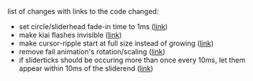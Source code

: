 list of changes with links to the code changed:
- set circle/sliderhead fade-in time to 1ms ([link](https://github.com/secretbnuuy/osucatchesyouinmyarms/commit/e938213f942fe41095a384e144df94aba8e17ad1))
- make kiai flashes invisible ([link](https://github.com/secretbnuuy/osucatchesyouinmyarms/commit/df686140ec3413b03082222dbd008f466214fe44))
- make cursor-ripple start at full size instead of growing ([link](https://github.com/secretbnuuy/osucatchesyouinmyarms/commit/9dcc061a925ddfe9494e651dbf09acb087273c4c))
- remove fail animation's rotation/scaling ([link](https://github.com/secretbnuuy/osucatchesyouinmyarms/commit/afe66b27f41dfe1e24c3f6f1801f53d55ccc7301))
- if sliderticks should be occuring more than once every 10ms, let them appear within 10ms of the sliderend ([link](https://github.com/secretbnuuy/osucatchesyouinmyarms/commit/7a1cd29b34d0fa637348663ebb4713f690aa0327))
